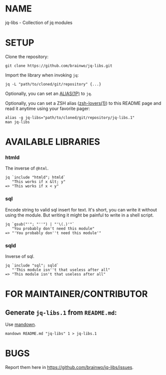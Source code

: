 NAME
====

jq-libs - Collection of jq modules


SETUP
====

Clone the repository:

    git clone https://github.com/brainwo/jq-libs.git

Import the library when invoking `jq`:

    jq -L "path/to/cloned/git/repository" {...}

Optionally, you can set an [ALIAS(1P)][1] to `jq`.

Optionally, you can set a ZSH alias ([zsh-lovers(1)][2]) to this README
page and read it anytime using your favorite pager:

    alias -g jq-libs="path/to/cloned/git/repository/jq-libs.1"
    man jq-libs


AVAILABLE LIBRARIES
===================

### htmld

The inverse of `@html`.

    jq `include "htmld"; htmld`
       "This works if x &lt; y"
    => "This works if x < y"

### sql

Encode string to valid sql insert for text. It's short, you can write it
without using the module. But writing it might be painful to write in a
shell script.

    jq `gsub("'"; "''") | "'\(.)'"`
       "You probably don't need this module"
    => "'You probably don''t need this module'"

### sqld

Inverse of sql.

    jq `include "sql"; sqld`
       "'This module isn''t that useless after all"
    => "This module isn't that useless after all"


FOR MAINTAINER/CONTRIBUTOR
==========================

Generate `jq-libs.1` from `README.md`:
-------------------------------------

  Use [mandown](https://gitlab.com/kornelski/mandown).

    mandown README.md "jq-libs" 1 > jq-libs.1


BUGS
====

Report them here in https://github.com/brainwo/jq-libs/issues.


[1]: https://man.archlinux.org/man/alias.1p
[2]: https://man.archlinux.org/man/zsh-lovers.1
